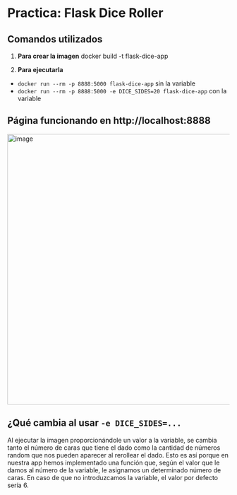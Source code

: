 # Practica: Flask Dice Roller

## Comandos utilizados

1. **Para crear la imagen**
docker build -t flask-dice-app

2. **Para ejecutarla**
- `docker run --rm -p 8888:5000 flask-dice-app` sin la variable
- `docker run --rm -p 8888:5000 -e DICE_SIDES=20 flask-dice-app` con la variable

## Página funcionando en http://localhost:8888

<img width="1012" height="612" alt="image" src="https://github.com/user-attachments/assets/e86fffe7-12be-4845-90c9-72ca41967df0" />

## ¿Qué cambia al usar `-e DICE_SIDES=...`
Al ejecutar la imagen proporcionándole un valor a la variable, se cambia tanto el número de caras que tiene el dado como la cantidad de números random que nos pueden aparecer al rerollear el dado. Esto es así porque en nuestra app hemos implementado una función que, según el valor que le damos al número de la variable, le asignamos un determinado número de caras. En caso de que no introduzcamos la variable, el valor por defecto sería 6.
